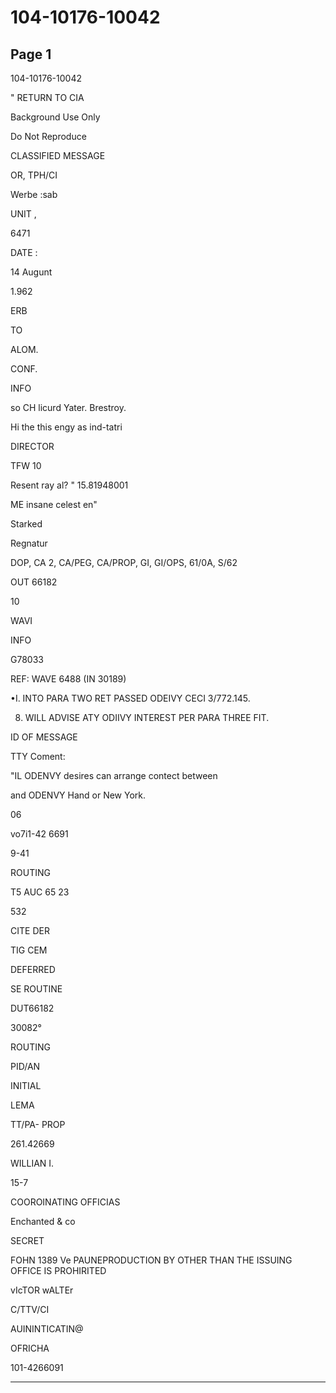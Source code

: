 # 104-10176-10042

## Page 1

104-10176-10042

" RETURN TO CIA

Background Use Only

Do Not Reproduce

CLASSIFIED MESSAGE

OR, TPH/CI

Werbe :sab

UNIT ,

6471

DATE :

14 Augunt

1.962

ERB

TO

ALOM.

CONF.

INFO

so CH licurd Yater. Brestroy.

Hi the this engy as ind-tatri

DIRECTOR

TFW 10

Resent ray al? " 15.81948001

ME insane celest en"

Starked

Regnatur

DOP, CA 2, CA/PEG, CA/PROP, GI, GI/OPS, 61/0A, S/62

OUT 66182

10

WAVI

INFO

G78033

REF: WAVE 6488 (IN 30189)

•I. INTO PARA TWO RET PASSED ODEIVY CECI 3/772.145.

8. WILL ADVISE ATY ODIIVY INTEREST PER PARA THREE FIT.

ID OF MESSAGE

TTY Coment:

"IL ODENVY desires can arrange contect between

and ODENVY Hand or New York.

06

vo7i1-42 6691

9-41

ROUTING

T5 AUC 65 23

532

CITE DER

TIG CEM

DEFERRED

SE ROUTINE

DUT66182

30082°

ROUTING

PID/AN

INITIAL

LEMA

TT/PA- PROP

261.42669

WILLIAN I.

15-7

COOROINATING OFFICIAS

Enchanted & co

SECRET

FOHN 1389 Ve PAUNEPRODUCTION BY OTHER THAN THE ISSUING OFFICE IS PROHIRITED

vIcTOR wALTEr

C/TTV/CI

AUININTICATIN@

OFRICHA

101-4266091

---

